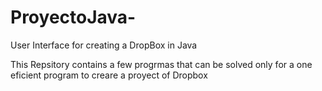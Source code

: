 # ProyectoJava-
User Interface for creating a DropBox in Java

This Repsitory contains a few progrmas that can be solved only for a one eficient program to creare a 
proyect of Dropbox

